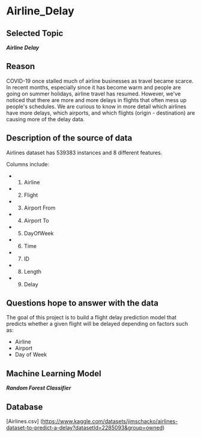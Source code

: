 # Airline_Delay

## Selected Topic

***Airline Delay***

## Reason
COVID-19 once stalled much of airline businesses as travel became scarce. In recent months, especially since it has become warm and people are going on summer holidays, airline travel has resumed. However, we've noticed that there are more and more delays in flights that often mess up people's schedules. We are curious to know in more detail which airlines have more delays, which airports, and which flights (origin - destination) are causing more of the delay data.

## Description of the source of data
Airlines dataset has 539383 instances and 8 different features. 

Columns include: 
- 1. Airline 
- 2. Flight 
- 3. Airport From 
- 4. Airport To 
- 5. DayOfWeek 
- 6. Time
- 7. ID
- 8. Length 
- 9. Delay

## Questions hope to answer with the data
The goal of this project is to build a flight delay prediction model that predicts whether a given flight will be delayed depending on factors such as: 

- Airline
- Airport
- Day of Week 

## Machine Learning Model 

***Random Forest Classifier***

## Database

[Airlines.csv] (https://www.kaggle.com/datasets/jimschacko/airlines-dataset-to-predict-a-delay?datasetId=2285093&group=owned)



